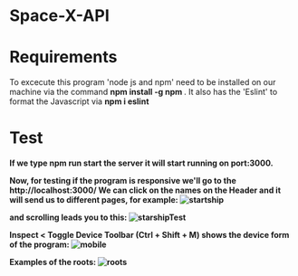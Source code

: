 # Space-X-API

# Requirements
To excecute this program 'node js and npm' need to be installed on our machine via the command <b> npm install -g npm </b>.
It also has the 'Eslint' to format the Javascript via <b> npm i eslint <b/>
  
  # Test
  If we type <b> npm run start</b> the server it will start running on port:3000.
  
Now, for testing if the program is responsive we'll go to the <b> http://localhost:3000/<b/>
We can click on the names on the Header and it will send us to different pages, for example: 
![startship](https://user-images.githubusercontent.com/58296399/173207997-25c4ce64-3943-48bd-b605-f51cbbab0dab.PNG)

and scrolling leads you to this:
![starshipTest](https://user-images.githubusercontent.com/58296399/173208019-7d087bd0-5131-4a1a-82da-910436159c3b.PNG)

  
  Inspect < Toggle Device Toolbar (Ctrl + Shift + M) shows the device form of the program:
![mobile](https://user-images.githubusercontent.com/58296399/173208088-092cc5e4-da28-407b-8338-26de798fade3.PNG)

Examples of the roots:
![roots](https://user-images.githubusercontent.com/58296399/173208115-a5b1bd37-970c-4464-ab27-63df6c753387.PNG)
